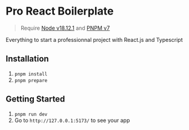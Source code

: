# Pro React Boilerplate

> Require [Node v18.12.1](https://nodejs.org/dist/v18.12.1/) and [PNPM v7](https://pnpm.io/)

Everything to start a professionnal project with React.js and Typescript

## Installation
1. `pnpm install`
2. `pnpm prepare`

## Getting Started
1. `pnpm run dev`
2. Go to `http://127.0.0.1:5173/` to see your app

